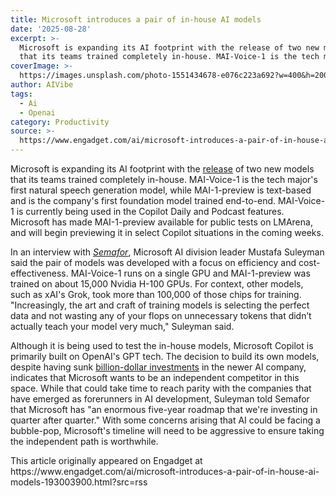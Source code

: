 ```yaml
---
title: Microsoft introduces a pair of in-house AI models
date: '2025-08-28'
excerpt: >-
  Microsoft is expanding its AI footprint with the release of two new models
  that its teams trained completely in-house. MAI-Voice-1 is the tech major&#...
coverImage: >-
  https://images.unsplash.com/photo-1551434678-e076c223a692?w=400&h=200&fit=crop&auto=format
author: AIVibe
tags:
  - Ai
  - Openai
category: Productivity
source: >-
  https://www.engadget.com/ai/microsoft-introduces-a-pair-of-in-house-ai-models-193003900.html?src=rss
---
```

<p>Microsoft is expanding its AI footprint with the <a data-i13n="elm:context_link;elmt:doNotAffiliate;cpos:1;pos:1" class="no-affiliate-link" href="https://microsoft.ai/news/two-new-in-house-models/"><ins>release</ins></a> of two new models that its teams trained completely in-house. MAI-Voice-1 is the tech major&#39;s first natural speech generation model, while MAI-1-preview is text-based and is the company&#39;s first foundation model trained end-to-end. MAI-Voice-1 is currently being used in the Copilot Daily and Podcast features. Microsoft has made MAI-1-preview available for public tests on LMArena, and will begin previewing it in select Copilot situations in the coming weeks.</p>
<p>In an interview with <a data-i13n="elm:context_link;elmt:doNotAffiliate;cpos:2;pos:1" class="no-affiliate-link" href="https://www.semafor.com/article/08/28/2025/microsoft-unveils-powerful-new-home-grown-ai-models"><em><ins>Semafor</ins></em></a>, Microsoft AI division leader Mustafa Suleyman said the pair of models was developed with a focus on efficiency and cost-effectiveness. MAI-Voice-1 runs on a single GPU and MAI-1-preview was trained on about 15,000 Nvidia H-100 GPUs. For context, other models, such as xAI&#39;s Grok, took more than 100,000 of those chips for training. &quot;Increasingly, the art and craft of training models is selecting the perfect data and not wasting any of your flops on unnecessary tokens that didn’t actually teach your model very much,&quot; Suleyman said.</p>
<span id="end-legacy-contents"></span><p>Although it is being used to test the in-house models, Microsoft Copilot is primarily built on OpenAI&#39;s GPT tech. The decision to build its own models, despite having sunk <a data-i13n="elm:context_link;elmt:doNotAffiliate;cpos:3;pos:1" class="no-affiliate-link" href="https://www.engadget.com/microsoft-openai-investment-expansion-152302151.html"><ins>billion-dollar investments</ins></a> in the newer AI company, indicates that Microsoft wants to be an independent competitor in this space. While that could take time to reach parity with the companies that have emerged as forerunners in AI development, Suleyman told Semafor that Microsoft has &quot;an enormous five-year roadmap that we&#39;re investing in quarter after quarter.&quot; With some concerns arising that AI could be facing a bubble-pop, Microsoft&#39;s timeline will need to be aggressive to ensure taking the independent path is worthwhile.</p>This article originally appeared on Engadget at https://www.engadget.com/ai/microsoft-introduces-a-pair-of-in-house-ai-models-193003900.html?src=rss

